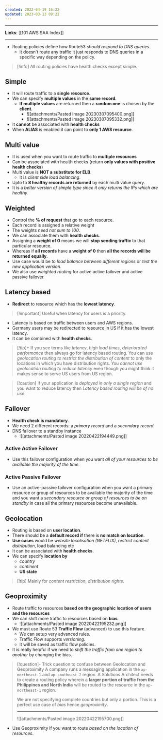 ```yaml
---
created: 2022-04-19 16:22
updated: 2023-03-13 09:22
---
```

---
**Links**: [[101 AWS SAA Index]]

---
- Routing policies define how Route53 *should respond to DNS queries*. 
	- It doesn't route any traffic it just responds to DNS queries in a specific way depending on the policy.

> [!info] All routing policies have health checks except simple.

## Simple 
- It will route traffic to a **single resource**.
- We can specify **multiple values** in the **same record**.
	- **If multiple values** are returned then a **random one** is chosen by the **client**.
		- ![[attachments/Pasted image 20230307095400.png]]
		- ![[attachments/Pasted image 20230307095332.png]]
- It **cannot** be associated with **health checks**
- When **ALIAS** is enabled it can point to **only 1 AWS resource**.

## Multi value
- It is used when you want to route traffic to **multiple resources**
- Can be associated with health checks (return **only values with positive health checks**)
- Multi value is **NOT a substitute for ELB**.
	- It is *client side load balancing*.
- Upto to **8 healthy records are returned** by each multi value query.
- It is a *better version of simple type since it only returns the IPs which are healthy*.

## Weighted
- Control the **% of request** that go to each resource.
- Each record is assigned a relative weight
- The weights *need not sum to 100*.
- We can associate them with **health checks**.
- Assigning a **weight of 0** means we will **stop sending traffic** to that particular resource.
- Whereas if **all records** have a **weight of 0** then **all the records will be returned equally**.
- Use case would be to *load balance between different regions* or *test the new application version*.
- We also use *weighted routing* for active active failover and active passive failover. 

## Latency based
- **Redirect** to resource which has the **lowest latency**.

> [!important] Useful when latency for users is a priority.

- Latency is based on traffic between users and AWS regions.
- Germany users may be redirected to resource in US if it has the lowest latency.
- It can be combined with **health checks**.

> [!tip]+ If you see terms like *latency*, *high load times*, *deteriorated performance* then always go for latency based routing.
> You can use *geolocation routing to restrict the distribution of content* to only the locations in which you have distribution rights. You *cannot use geolocation routing to reduce latency* even though you might think it makes sense to serve US users from US region.

> [!caution] If your application is *deployed in only a single region* and you want to reduce latency then *Latency based routing will be of no use*.

## Failover
- **Health check is mandatory**.
- We need 2 different records: a *primary record* and a *secondary record*.
- DNS failover to a standby instance
	- ![[attachments/Pasted image 20220422194449.png]]

### Active Active Failover
- Use this failover configuration when you want *all of your resources to be available the majority of the time*. 

### Active Passive Failover
- Use an active-passive failover configuration when you want a primary resource or group of resources to be available the majority of the time and you want a *secondary resource or group of resources to be on standby* in case all the primary resources become unavailable. 

## Geolocation
-  Routing is based on **user location**.
-   There should be a **default record** **if** there is **no match on location**.
-  **Use cases** would be *website localisation (NETFLIX)*, *restrict content distribution*, load balancing etc
-   It can be associated with **health checks**.
-   We can specify **location by** 
	- *country*
	- *continent*
	- **US state**

> [!tip] Mainly for *content restriction*, *distribution rights*.

## Geoproximity
-   Route traffic to resources **based on the geographic location of users and the resources**
- We can shift more traffic to resources based on **bias**.
	- ![[attachments/Pasted image 20220422195232.png]]
- We must use Route 53 **Traffic Flow** (advanced) to use this feature. 
	- We can setup very advanced rules.
	- Traffic Flow supports *versioning*.
	- It will be saved as traffic flow policies.
- It is really helpful if we need to *shift the traffic from one region to another* by changing the bias.

> [!question]- Trick question to confuse between Geolocation and Geoproximity
> A company runs a messaging application in the `ap-northeast-1` and `ap-southeast-2` region. A Solutions Architect needs to create a routing policy wherein a **larger portion of traffic from the Philippines and North India** will be routed to the resource in the `ap-northeast-1` region.
> 
> We are not specifying complete countries but only a portion. This is a perfect use case of *bias* hence *geoproximity*.
> 
> ---
> ![[attachments/Pasted image 20220422195700.png]]

- Use Geoproximity if you want to route *based on the location of resources*.
